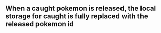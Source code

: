 ## When a caught pokemon is released, the local storage for caught is fully replaced with the released pokemon id

